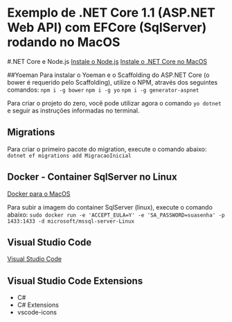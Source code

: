# Exemplo de .NET Core 1.1 (ASP.NET Web API) com EFCore (SqlServer) rodando no MacOS

#.NET Core e Node.js
[Instale o Node.js](https://nodejs.org/en/)
[Instale o .NET Core no MacOS](https://www.microsoft.com/net/core#macos)

##Yoeman
Para instalar o Yoeman e o Scaffolding do ASP.NET Core (o bower é requerido pelo Scaffolding), utilize o NPM, através dos seguintes comandos:
`npm i -g bower`
`npm i -g yo`
`npm i -g generator-aspnet`

Para criar o projeto do zero, você pode utilizar agora o comando `yo dotnet` e seguir as instruções informadas no terminal.

## Migrations
Para criar o primeiro pacote do migration, execute o comando abaixo:
`dotnet ef migrations add MigracaoInicial`

## Docker - Container SqlServer no Linux
[Docker para o MacOS](https://www.docker.com/products/docker#/mac)

Para subir a imagem do container SqlServer (linux), execute o comando abaixo:
`sudo docker run -e 'ACCEPT_EULA=Y' -e 'SA_PASSWORD=suasenha' -p 1433:1433 -d microsoft/mssql-server-Linux`

## Visual Studio Code
[Visual Studio Code](https://code.visualstudio.com/)

## Visual Studio Code Extensions
- C#
- C# Extensions
- vscode-icons